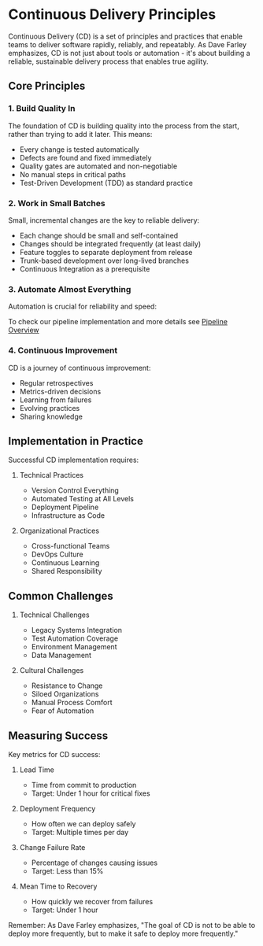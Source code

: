 # Continuous Delivery Principles

Continuous Delivery (CD) is a set of principles and practices that enable teams to deliver software rapidly, reliably, and repeatably. As Dave Farley emphasizes, CD is not just about tools or automation - it's about building a reliable, sustainable delivery process that enables true agility.

## Core Principles

### 1. Build Quality In

The foundation of CD is building quality into the process from the start, rather than trying to add it later. This means:

- Every change is tested automatically
- Defects are found and fixed immediately
- Quality gates are automated and non-negotiable
- No manual steps in critical paths
- Test-Driven Development (TDD) as standard practice

### 2. Work in Small Batches

Small, incremental changes are the key to reliable delivery:

- Each change should be small and self-contained
- Changes should be integrated frequently (at least daily)
- Feature toggles to separate deployment from release
- Trunk-based development over long-lived branches
- Continuous Integration as a prerequisite

### 3. Automate Almost Everything

Automation is crucial for reliability and speed:

To check our pipeline implementation and more details see [Pipeline Overview](/docs/pipeline/overview.md)

### 4. Continuous Improvement

CD is a journey of continuous improvement:

- Regular retrospectives
- Metrics-driven decisions
- Learning from failures
- Evolving practices
- Sharing knowledge

## Implementation in Practice

Successful CD implementation requires:

1. Technical Practices

   - Version Control Everything
   - Automated Testing at All Levels
   - Deployment Pipeline
   - Infrastructure as Code

2. Organizational Practices
   - Cross-functional Teams
   - DevOps Culture
   - Continuous Learning
   - Shared Responsibility

## Common Challenges

1. Technical Challenges

   - Legacy Systems Integration
   - Test Automation Coverage
   - Environment Management
   - Data Management

2. Cultural Challenges
   - Resistance to Change
   - Siloed Organizations
   - Manual Process Comfort
   - Fear of Automation

## Measuring Success

Key metrics for CD success:

1. Lead Time

   - Time from commit to production
   - Target: Under 1 hour for critical fixes

2. Deployment Frequency

   - How often we can deploy safely
   - Target: Multiple times per day

3. Change Failure Rate

   - Percentage of changes causing issues
   - Target: Less than 15%

4. Mean Time to Recovery
   - How quickly we recover from failures
   - Target: Under 1 hour

Remember: As Dave Farley emphasizes, "The goal of CD is not to be able to deploy more frequently, but to make it safe to deploy more frequently."

